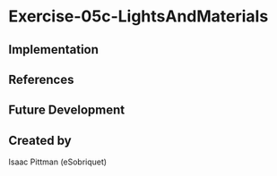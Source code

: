 # Exercise-05c-LightsAndMaterials


## Implementation

## References

## Future Development

## Created by
Isaac Pittman (eSobriquet)
